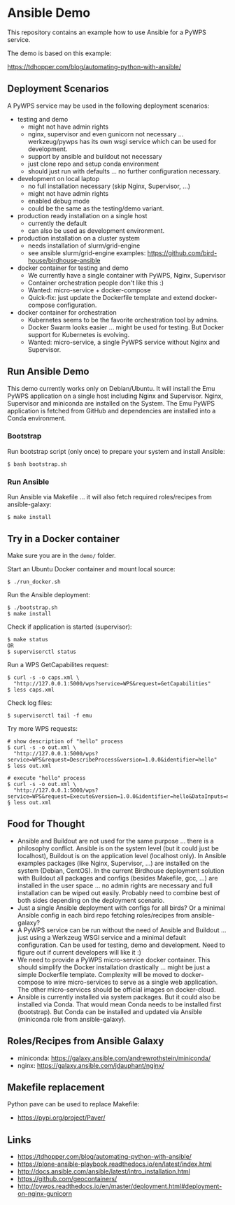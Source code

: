 # Ansible Demo

This repository contains an example how to use Ansible for a PyWPS service.

The demo is based on this example:

https://tdhopper.com/blog/automating-python-with-ansible/

## Deployment Scenarios

A PyWPS service may be used in the following deployment scenarios:

* testing and demo
  - might not have admin rights
  - nginx, supervisor and even gunicorn not necessary ... werkzeug/pywps has its own wsgi service which can be used for development.
  - support by ansible and buildout not necessary
  - just clone repo and setup conda environment
  - should just run with defaults ... no further configuration necessary.
* development on local laptop
  - no full installation necessary (skip Nginx, Supervisor, ...)
  - might not have admin rights
  - enabled debug mode
  - could be the same as the testing/demo variant.
* production ready installation on a single host
  - currently the default
  - can also be used as development environment.
* production installation on a cluster system
  - needs installation of slurm/grid-engine
  - see ansible slurm/grid-engine examples:
    https://github.com/bird-house/birdhouse-ansible
* docker container for testing and demo
  - We currently have a single container with PyWPS, Nginx, Supervisor
  - Container orchestration people don't like this :)
  - Wanted: micro-service + docker-compose
  - Quick-fix: just update the Dockerfile template and extend docker-compose configuration.
* docker container for orchestration
  - Kubernetes seems to be the favorite orchestration tool by admins.
  - Docker Swarm looks easier ... might be used for testing. But Docker support for Kubernetes is evolving.
  - Wanted: micro-service, a single PyWPS service without Nginx and Supervisor.

## Run Ansible Demo

This demo currently works only on Debian/Ubuntu. It will install the Emu PyWPS application on a single host including Nginx and Supervisor. Nginx, Supervisor and miniconda are installed on the System. The Emu PyWPS application is fetched from GitHub and dependencies are installed into a Conda environment.

### Bootstrap

Run bootstrap script (only once) to prepare your system and install Ansible:

    $ bash bootstrap.sh

### Run Ansible

Run Ansible via Makefile ... it will also fetch required roles/recipes from ansible-galaxy:

    $ make install

## Try in a Docker container

Make sure you are in the `demo/` folder.

Start an Ubuntu Docker container and mount local source:

    $ ./run_docker.sh

Run the Ansible deployment:

    $ ./bootstrap.sh
    $ make install

Check if application is started (supervisor):

    $ make status
    OR
    $ supervisorctl status

Run a WPS GetCapabilites request:

    $ curl -s -o caps.xml \
      "http://127.0.0.1:5000/wps?service=WPS&request=GetCapabilities"
    $ less caps.xml

Check log files:

    $ supervisorctl tail -f emu

Try more WPS requests:

    # show description of "hello" process
    $ curl -s -o out.xml \
      "http://127.0.0.1:5000/wps?service=WPS&request=DescribeProcess&version=1.0.0&identifier=hello"
    $ less out.xml

    # execute "hello" process
    $ curl -s -o out.xml \
      "http://127.0.0.1:5000/wps?service=WPS&request=Execute&version=1.0.0&identifier=hello&DataInputs=name=Spaetzle"
    § less out.xml

## Food for Thought

* Ansible and Buildout are not used for the same purpose ... there is a philosophy conflict. Ansible is on the system level (but it could just be localhost), Buildout is on the application level (localhost only). In Ansible examples packages (like Nginx, Supervisor, ...) are installed on the system (Debian, CentOS). In the current Birdhouse deployment solution with Buildout all packages and configs (besides Makefile, gcc, ...) are installed in the user space ... no admin rights are necessary and full installation can be wiped out easily. Probably need to combine best of both sides depending on the deployment scenario.
* Just a single Ansible deployment with configs for all birds? Or a minimal Ansible config in each bird repo fetching roles/recipes from ansible-galaxy?
* A PyWPS service can be run without the need of Ansible and Buildout ... just using a Werkzeug WSGI service and a minimal default configuration. Can be used for testing, demo and development. Need to figure out if current developers will like it :)
* We need to provide a PyWPS micro-service docker container. This should simplify the Docker installation drastically ... might be just a simple Dockerfile template. Complexity will be moved to docker-compose to wire micro-services to serve as a single web application. The other micro-services should be official images on docker-cloud.
* Ansible is currently installed via system packages. But it could also be installed via Conda. That would mean Conda needs to be installed first (bootstrap). But Conda can be installed and updated via Ansible (miniconda role from ansible-galaxy).    

## Roles/Recipes from Ansible Galaxy

* miniconda: https://galaxy.ansible.com/andrewrothstein/miniconda/
* nginx: https://galaxy.ansible.com/jdauphant/nginx/

## Makefile replacement

Python pave can be used to replace Makefile:
* https://pypi.org/project/Paver/

## Links

* https://tdhopper.com/blog/automating-python-with-ansible/
* https://plone-ansible-playbook.readthedocs.io/en/latest/index.html
* http://docs.ansible.com/ansible/latest/intro_installation.html
* https://github.com/geocontainers/
* http://pywps.readthedocs.io/en/master/deployment.html#deployment-on-nginx-gunicorn
